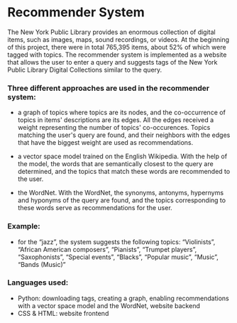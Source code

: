 # Recommender System

The New York Public Library provides an enormous collection of digital items, such as images, maps, sound recordings, or videos. At the beginning of this project, there were in total 765,395 items, about 52% of which were tagged with topics. The recommender system is implemented as a website that allows the user to enter a query and suggests tags of the New York Public Library Digital Collections similar to the query.

### Three different approaches are used in the recommender system:

- a graph of topics where topics are its nodes, and the co-occurrence of topics in items' descriptions are its edges. All the edges received a weight representing the number of topics' co-occurences. Topics matching the user's query are found, and their neighbors with the edges that have the biggest weight are used as recommendations.

- a vector space model trained on the English Wikipedia. With the help of the model, the words that are semantically closest to the query are determined, and the topics that match these words are recommended to the user.

- the WordNet. With the WordNet, the synonyms, antonyms, hypernyms and hyponyms of the query are found, and the topics corresponding to these words serve as recommendations for the user.

### Example:

- for the “jazz”, the system suggests the following topics: “Violinists”, “African American composers”, “Pianists”, “Trumpet players”, “Saxophonists”, “Special events”, “Blacks”, “Popular music”, “Music”, “Bands (Music)”

### Languages used:
 
 - Python: downloading tags, creating a graph, enabling recommendations with a vector space model and the WordNet, website backend
 - CSS & HTML: website frontend
